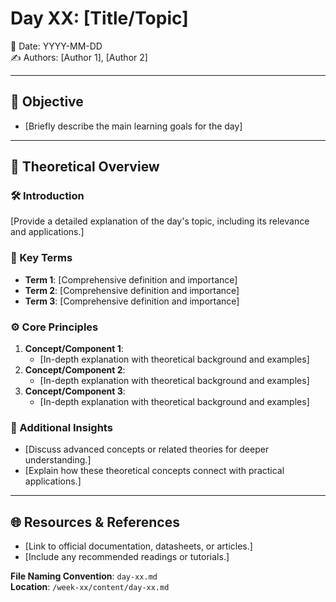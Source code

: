 # Day XX: [Title/Topic]  
📅 Date: YYYY-MM-DD  
✍️ Authors: [Author 1], [Author 2]  

---

## 🎯 Objective  
- [Briefly describe the main learning goals for the day]  

---

## 🧠 Theoretical Overview  

### 🛠️ Introduction  
[Provide a detailed explanation of the day's topic, including its relevance and applications.]  

### 🔑 Key Terms  
- **Term 1**: [Comprehensive definition and importance]  
- **Term 2**: [Comprehensive definition and importance]  
- **Term 3**: [Comprehensive definition and importance]  

### ⚙️ Core Principles  
1. **Concept/Component 1**:  
   - [In-depth explanation with theoretical background and examples]  
2. **Concept/Component 2**:  
   - [In-depth explanation with theoretical background and examples]  
3. **Concept/Component 3**:  
   - [In-depth explanation with theoretical background and examples]  

### 📖 Additional Insights  
- [Discuss advanced concepts or related theories for deeper understanding.]  
- [Explain how these theoretical concepts connect with practical applications.]  

---

## 🌐 Resources & References  
- [Link to official documentation, datasheets, or articles.]  
- [Include any recommended readings or tutorials.]  

**File Naming Convention**: `day-xx.md`  
**Location**: `/week-xx/content/day-xx.md`

